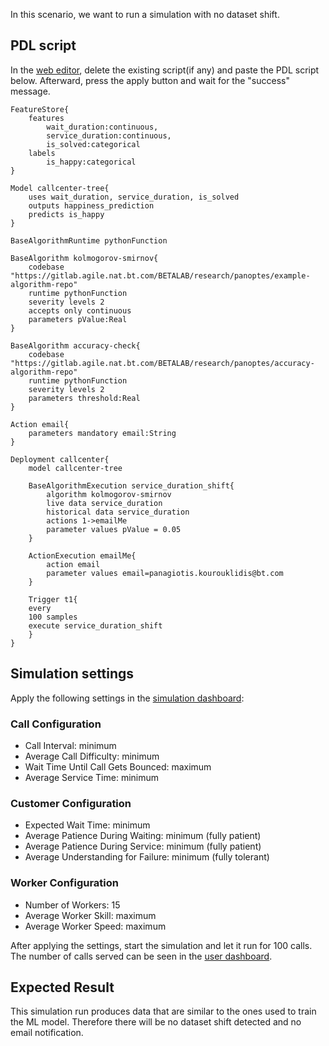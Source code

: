 In this scenario, we want to run a simulation with no dataset shift.

## PDL script
In the [web editor](http://editor.panoptes.uk/), delete the existing script(if any) and paste the PDL script below. Afterward, press the apply button and wait for the "success" message.
```
FeatureStore{
	features
	    wait_duration:continuous,
	    service_duration:continuous,
	    is_solved:categorical
	labels 
	    is_happy:categorical
}

Model callcenter-tree{
    uses wait_duration, service_duration, is_solved
    outputs happiness_prediction
    predicts is_happy
}

BaseAlgorithmRuntime pythonFunction

BaseAlgorithm kolmogorov-smirnov{
	codebase "https://gitlab.agile.nat.bt.com/BETALAB/research/panoptes/example-algorithm-repo"
	runtime pythonFunction
	severity levels 2
	accepts only continuous
	parameters pValue:Real
}

BaseAlgorithm accuracy-check{
	codebase "https://gitlab.agile.nat.bt.com/BETALAB/research/panoptes/accuracy-algorithm-repo"
	runtime pythonFunction
	severity levels 2
	parameters threshold:Real
}

Action email{
	parameters mandatory email:String
}

Deployment callcenter{
	model callcenter-tree
	
	BaseAlgorithmExecution service_duration_shift{
		algorithm kolmogorov-smirnov
		live data service_duration
		historical data service_duration
		actions 1->emailMe
		parameter values pValue = 0.05
	}
	
	ActionExecution emailMe{
		action email
		parameter values email=panagiotis.kourouklidis@bt.com
	}
	
	Trigger t1{
	every
	100 samples
	execute service_duration_shift
	}
}
```

## Simulation settings
Apply the following settings in the [simulation dashboard](https://ui.digitaltwin.callcentre.panoptes.betalab.rp.bt.com/):

### Call Configuration
- Call Interval: minimum
- Average Call Difficulty: minimum
- Wait Time Until Call Gets Bounced: maximum
- Average Service Time: minimum

### Customer Configuration
- Expected Wait Time: minimum
- Average Patience During Waiting: minimum (fully patient)
- Average Patience During Service: minimum (fully patient)
- Average Understanding for Failure: minimum (fully tolerant)

### Worker Configuration
- Number of Workers: 15
- Average Worker Skill: maximum
- Average Worker Speed: maximum

After applying the settings, start the simulation and let it run for 100 calls. The number of calls served can be seen in the [user dashboard](https://ui.dashboard.callcentre.panoptes.betalab.rp.bt.com/).

## Expected Result
This simulation run produces data that are similar to the ones used to train the ML model. Therefore there will be no dataset shift detected and no email notification.
 